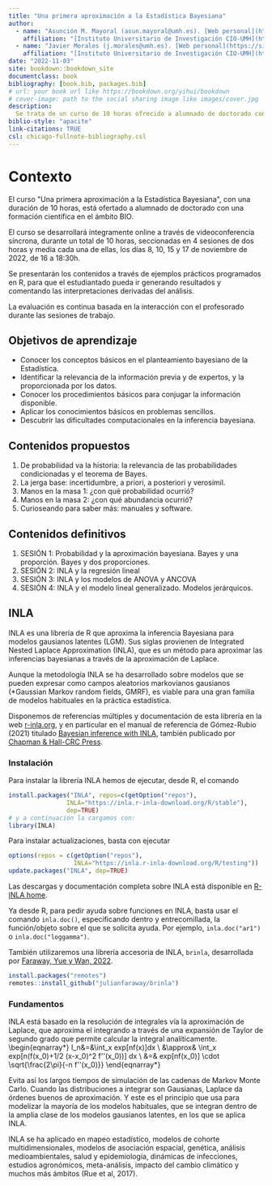```yaml
--- 
title: "Una primera aproximación a la Estadística Bayesiana"
author: 
  - name: "Asunción M. Mayoral (asun.mayoral@umh.es). [Web personal](https://asunmayoral.umh.es)"
    affiliation: "[Instituto Universitario de Investigación CIO-UMH](https://cio.umh.es)"
  - name: "Javier Morales (j.morales@umh.es). [Web personal](https://sites.google.com/goumh.umh.es/javier-morales)"
    affiliation: "[Instituto Universitario de Investigación CIO-UMH](https://cio.umh.es)"
date: "2022-11-03"
site: bookdown::bookdown_site
documentclass: book
bibliography: [book.bib, packages.bib]
# url: your book url like https://bookdown.org/yihui/bookdown
# cover-image: path to the social sharing image like images/cover.jpg
description: 
  Se trata de un curso de 10 horas ofrecido a alumnado de doctorado con formación BIO.
biblio-style: "apacite"
link-citations: TRUE
csl: chicago-fullnote-bibliography.csl
---
```




# Contexto

El curso "Una primera aproximación a la Estadística Bayesiana", con una duración de 10 horas, está ofertado a alumnado de doctorado con una formación científica en el ámbito BIO. 

El curso se desarrollará íntegramente online a través de videoconferencia síncrona, durante un total de 10 horas, seccionadas en 4 sesiones de dos horas y media cada una de ellas, los días 8, 10, 15 y 17 de noviembre de 2022, de 16 a 18:30h.

Se presentarán los contenidos a través de ejemplos prácticos programados en R, para que el estudiantado pueda ir generando resultados y comentando las interpretaciones derivadas del análisis.

La evaluación es continua basada en la interacción con el profesorado durante las sesiones de trabajo.

## Objetivos de aprendizaje 

- Conocer los conceptos básicos en el planteamiento bayesiano de la Estadística.
- Identificar la relevancia de la información previa y de expertos, y la proporcionada por los datos.
- Conocer los procedimientos básicos para conjugar la información disponible.
- Aplicar los conocimientos básicos en problemas sencillos.
- Descubrir las dificultades computacionales en la inferencia bayesiana.


## Contenidos propuestos

1. De probabilidad va la historia: la relevancia de las probabilidades condicionadas y el teorema de Bayes.
1. La jerga base: incertidumbre, a priori, a posteriori y verosímil.
1. Manos en la masa 1: ¿con qué probabilidad ocurrió?
1. Manos en la masa 2: ¿con qué abundancia ocurrió?
1. Curioseando para saber más: manuales y software.

## Contenidos definitivos
1. SESIÓN 1: Probabilidad y la aproximación bayesiana. Bayes y una proporción. Bayes y dos proporciones.
1. SESIÓN 2: INLA y la regresión lineal
1. SESIÓN 3: INLA y los modelos de ANOVA y ANCOVA
1. SESIÓN 4: INLA y el modelo lineal generalizado. Modelos jerárquicos.

## INLA
INLA es una librería de R que aproxima la inferencia Bayesiana para
modelos gausianos latentes (LGM). Sus siglas provienen de Integrated
Nested Laplace Approximation (INLA), que es un método para aproximar las
inferencias bayesianas a través de la aproximación de Laplace.

Aunque la metodología INLA se ha desarrollado sobre modelos que se
pueden expresar como campos aleatorios markovianos gausianos (\*Gaussian
Markov random fields, GMRF), es viable para una gran familia de modelos
habituales en la práctica estadística.

Disponemos de referencias múltiples y documentación de esta librería en
la web [r-inla.org](https://www.r-inla.org), y en particular en el
manual de referencia de Gómez-Rubio (2021) titulado [Bayesian inference
with
INLA](https://becarioprecario.bitbucket.io/inla-gitbook/index.html),
también publicado por [Chapman & Hall-CRC
Press](https://www.routledge.com/Bayesian-inference-with-INLA/Gomez-Rubio/p/book/9781138039872).

### Instalación

Para instalar la librería INLA hemos de ejecutar, desde R, el comando


```r
install.packages("INLA", repos=c(getOption("repos"), 
                INLA="https://inla.r-inla-download.org/R/stable"), 
                dep=TRUE)
# y a continuación la cargamos con:
library(INLA)
```


Para instalar actualizaciones, basta con ejecutar


```r
options(repos = c(getOption("repos"), 
                  INLA="https://inla.r-inla-download.org/R/testing"))
update.packages("INLA", dep=TRUE)
```

Las descargas y documentación completa sobre INLA está disponible en
[R-INLA home](http://www.r-inla.org/home).

Ya desde R, para pedir ayuda sobre funciones en INLA, basta usar el
comando `inla.doc()`, especificando dentro y entrecomillada, la
función/objeto sobre el que se solicita ayuda. Por ejemplo,
`inla.doc("ar1")` o `inla.doc("loggamma")`.


También utilizaremos una librería accesoria de INLA, `brinla`,  desarrollada por [Faraway, Yue y Wan, 2022](https://rdrr.io/github/julianfaraway/brinla/).


```r
install.packages("remotes")
remotes::install_github("julianfaraway/brinla")
```

### Fundamentos

INLA está basado en la resolución de integrales vía la aproximación de
Laplace, que aproxima el integrando a través de una expansión de Taylor
de segundo grado que permite calcular la integral analíticamente.
\begin{eqnarray*}
I_n&=&\int_x exp[nf(x)]dx \\
&\approx& \int_x exp[n(f(x_0)+1/2 (x-x_0)^2 f''(x_0))] dx \\
&=& exp[nf(x_0)] \cdot \sqrt{\frac{2\pi}{-n f''(x_0)}}
\end{eqnarray*}

Evita así los largos tiempos de simulación de las cadenas de Markov
Monte Carlo. Cuando las distribuciones a integrar son Gausianas, Laplace
da órdenes buenos de aproximación. Y este es el principio que usa para
modelizar la mayoría de los modelos habituales, que se integran dentro
de la amplia clase de los modelos gausianos latentes, en los que se
aplica INLA.

INLA se ha aplicado en mapeo estadístico, modelos de cohorte
multidimensionales, modelos de asociación espacial, genética, análisis
medioambientales, salud y epidemiología, dinámicas de infecciones,
estudios agronómicos, meta-análisis, impacto del cambio climático y
muchos más ámbitos (Rue et al, 2017).



